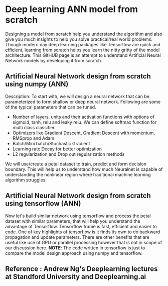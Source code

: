 # Deep learning ANN model from scratch
Designing a model from scratch help you understand the algorithm and also give you much insights to help you solve practical/real world problems. Though modern day deep learning packages like Tensorflow are quick and efficient, learning from scratch helps you learn the nitty gritty of the model architecture. This GitHUB page is an attempt to understand Artificial Neural Network models by developing it from scratch. 

## Artificial Neural Network design from scratch using numpy (ANN)
Description:
To start with, we will design a neural network that can be parameterized to form shallow or deep neural network. Following are some of the typical parameters that can be tuned.
- Number of layers, units and their activation functions with options of sigmoid, tanh, relu and leaky relu. We can define softmax function for multi class classifier.
- Optimizers like Gradient Descent, Gradient Descent with momentum, RMSprop and Adam
- Batch/Mini batch/Stochastic Gradient
- Learning rate Decay for better optimization
- L2 regularization and Drop out regularization methods

We will use/create a petal dataset to train, predict and form decision boundary. This will help us to understand how much Neuralnet is capable of understanding the nonlinear region where traditional machine learning algorithm struggles.

## Artificial Neural Network design from scratch using tensorflow (ANN)
Now let's build similar network using tensorflow and process the petal dataset with similar parameters, that will help you understand the advantage of Tensorflow. Tensorflow frame is fast, efficient and easier to code. One of key highlights of tensorflow is it finds its own to do backward propagation and update parameters. There are other benefits that are useful like use of GPU or parallel processing however that is not in scope of our discussion here.
**NOTE**: The code written in tensorflow is just to compare the model design approach using numpy and tensorflow.

## Reference : Andrew Ng's Deeplearning lectures at Standford University and Deeplearning.ai
